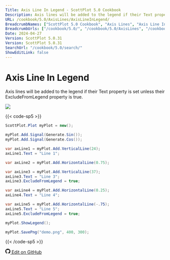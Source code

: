 ```yaml
---
Title: Axis Line In Legend - ScottPlot 5.0 Cookbook
Description: Axis lines will be added to the legend if their Text property is set unless their ExcludeFromLegend property is true.
URL: /cookbook/5.0/AxisLines/AxisLineInLegend/
BreadcrumbNames: ["ScottPlot 5.0 Cookbook", "Axis Lines", "Axis Line In Legend"]
BreadcrumbUrls: ["/cookbook/5.0/", "/cookbook/5.0/AxisLines", "/cookbook/5.0/AxisLines/AxisLineInLegend"]
Date: 2024-04-27
Version: ScottPlot 5.0.31
Version: ScottPlot 5.0.31
SearchUrl: "/cookbook/5.0/search/"
ShowEditLink: false
---
```


# Axis Line In Legend


Axis lines will be added to the legend if their Text property is set unless their ExcludeFromLegend property is true.

[![](/cookbook/5.0/images/AxisLineInLegend.png?240427161103)](/cookbook/5.0/images/AxisLineInLegend.png?240427161103)

{{< code-sp5 >}}

```cs
ScottPlot.Plot myPlot = new();

myPlot.Add.Signal(Generate.Sin());
myPlot.Add.Signal(Generate.Cos());

var axLine1 = myPlot.Add.VerticalLine(24);
axLine1.Text = "Line 1";

var axLine2 = myPlot.Add.HorizontalLine(0.75);

var axLine3 = myPlot.Add.VerticalLine(37);
axLine3.Text = "Line 3";
axLine3.ExcludeFromLegend = true;

var axLine4 = myPlot.Add.HorizontalLine(0.25);
axLine4.Text = "Line 4";

var axLine5 = myPlot.Add.HorizontalLine(-.75);
axLine5.Text = "Line 5";
axLine5.ExcludeFromLegend = true;

myPlot.ShowLegend();

myPlot.SavePng("demo.png", 400, 300);

```

{{< /code-sp5 >}}

<a href='https://github.com/ScottPlot/ScottPlot/blob/main/src/ScottPlot5/ScottPlot5%20Cookbook/Recipes/PlotTypes/AxisLines.cs'><svg xmlns="http://www.w3.org/2000/svg" width="16" height="16" fill="currentColor" class="mb-1 bi bi-github" viewBox="0 0 16 16">
  <path d="M8 0C3.58 0 0 3.58 0 8c0 3.54 2.29 6.53 5.47 7.59.4.07.55-.17.55-.38 0-.19-.01-.82-.01-1.49-2.01.37-2.53-.49-2.69-.94-.09-.23-.48-.94-.82-1.13-.28-.15-.68-.52-.01-.53.63-.01 1.08.58 1.23.82.72 1.21 1.87.87 2.33.66.07-.52.28-.87.51-1.07-1.78-.2-3.64-.89-3.64-3.95 0-.87.31-1.59.82-2.15-.08-.2-.36-1.02.08-2.12 0 0 .67-.21 2.2.82.64-.18 1.32-.27 2-.27s1.36.09 2 .27c1.53-1.04 2.2-.82 2.2-.82.44 1.1.16 1.92.08 2.12.51.56.82 1.27.82 2.15 0 3.07-1.87 3.75-3.65 3.95.29.25.54.73.54 1.48 0 1.07-.01 1.93-.01 2.2 0 .21.15.46.55.38A8.01 8.01 0 0 0 16 8c0-4.42-3.58-8-8-8"/>
</svg> Edit on GitHub</a>

